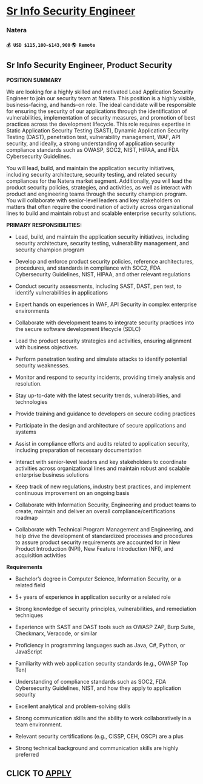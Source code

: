 # [Sr Info Security Engineer](https://www.remotewlb.com/apply/sr-info-security-engineer)  
### Natera  
#### `💰 USD $115,100~$143,900` `🌎 Remote`  

## **Sr Info Security Engineer, Product Security**

**POSITION SUMMARY**

We are looking for a highly skilled and motivated Lead Application Security Engineer to join our security team at Natera. This position is a highly visible, business-facing, and hands-on role. The ideal candidate will be responsible for ensuring the security of our applications through the identification of vulnerabilities, implementation of security measures, and promotion of best practices across the development lifecycle. This role requires expertise in Static Application Security Testing (SAST), Dynamic Application Security Testing (DAST), penetration test, vulnerability management, WAF, API security, and ideally, a strong understanding of application security compliance standards such as OWASP, SOC2, NIST, HIPAA, and FDA Cybersecurity Guidelines.

You will lead, build, and maintain the application security initiatives, including security architecture, security testing, and related security compliances for the Natera market segment. Additionally, you will lead the product security policies, strategies, and activities, as well as interact with product and engineering teams through the security champion program. You will collaborate with senior-level leaders and key stakeholders on matters that often require the coordination of activity across organizational lines to build and maintain robust and scalable enterprise security solutions.

  
**PRIMARY RESPONSIBILITIES:**

  * Lead, build, and maintain the application security initiatives, including security architecture, security testing, vulnerability management, and security champion program

  * Develop and enforce product security policies, reference architectures, procedures, and standards in compliance with SOC2, FDA Cybersecurity Guidelines, NIST, HIPAA, and other relevant regulations

  * Conduct security assessments, including SAST, DAST, pen test, to identify vulnerabilities in applications

  * Expert hands on experiences in WAF, API Security in complex enterprise environments

  * Collaborate with development teams to integrate security practices into the secure software development lifecycle (SDLC)

  * Lead the product security strategies and activities, ensuring alignment with business objectives.

  * Perform penetration testing and simulate attacks to identify potential security weaknesses.

  * Monitor and respond to security incidents, providing timely analysis and resolution.

  * Stay up-to-date with the latest security trends, vulnerabilities, and technologies

  * Provide training and guidance to developers on secure coding practices

  * Participate in the design and architecture of secure applications and systems

  * Assist in compliance efforts and audits related to application security, including preparation of necessary documentation

  * Interact with senior-level leaders and key stakeholders to coordinate activities across organizational lines and maintain robust and scalable enterprise business solutions

  * Keep track of new regulations, industry best practices, and implement continuous improvement on an ongoing basis

  * Collaborate with Information Security, Engineering and product teams to create, maintain and deliver an overall compliance/certifications roadmap

  * Collaborate with Technical Program Management and Engineering, and help drive the development of standardized processes and procedures to assure product security requirements are accounted for in New Product Introduction (NPI), New Feature Introduction (NFI), and acquisition activities

**Requirements**

  * Bachelor’s degree in Computer Science, Information Security, or a related field

  * 5+ years of experience in application security or a related role

  * Strong knowledge of security principles, vulnerabilities, and remediation techniques

  * Experience with SAST and DAST tools such as OWASP ZAP, Burp Suite, Checkmarx, Veracode, or similar

  * Proficiency in programming languages such as Java, C#, Python, or JavaScript

  * Familiarity with web application security standards (e.g., OWASP Top Ten)

  * Understanding of compliance standards such as SOC2, FDA Cybersecurity Guidelines, NIST, and how they apply to application security

  * Excellent analytical and problem-solving skills

  * Strong communication skills and the ability to work collaboratively in a team environment.

  * Relevant security certifications (e.g., CISSP, CEH, OSCP) are a plus

  * Strong technical background and communication skills are highly preferred

  
## CLICK TO [APPLY](https://www.remotewlb.com/apply/sr-info-security-engineer)

